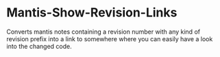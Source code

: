 # Mantis-Show-Revision-Links
Converts mantis notes containing a revision number with any kind of revision prefix into a link to somewhere where you can easily have a look into the changed code.
